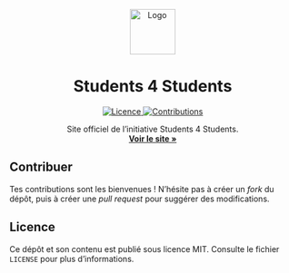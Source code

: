 <p align="center">
  <a href="https://github.com/students-4-students/students-4-students.github.io">
    <img src="https://user-images.githubusercontent.com/7029582/131712137-d42857bc-7291-4265-aa30-a315fbcacab3.png" alt="Logo" width="80" height="80">
  </a>

  <h1 align="center">Students 4 Students</h1>

  <p align="center">
    <a href="https://github.com/students-4-students/prog/blob/main/LICENSE">
        <img src="https://img.shields.io/github/license/students-4-students/prog.svg?style=flat" alt="Licence">
    </a>
    <a href="https://github.com/students-4-students/prog/graphs/contributors">
        <img src="https://img.shields.io/github/contributors/students-4-students/prog.svg?style=flat" alt="Contributions">
    </a>
  </p>

  <p align="center">
    Site officiel de l’initiative Students 4 Students.
    <br />
    <a href="https://students-4-students.github.io/"><strong>Voir le site »</strong></a>
  </p>
</p>

## Contribuer
Tes contributions sont les bienvenues ! N’hésite pas à créer un *fork* du dépôt, puis à créer une *pull request* pour suggérer des modifications.

## Licence
Ce dépôt et son contenu est publié sous licence MIT. Consulte le fichier `LICENSE` pour plus d’informations.

